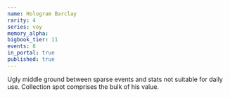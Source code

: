 ```yaml
---
name: Hologram Barclay
rarity: 4
series: voy
memory_alpha:
bigbook_tier: 11
events: 8
in_portal: true
published: true
---
```


Ugly middle ground between sparse events and stats not suitable for daily use. Collection spot comprises the bulk of his value.
